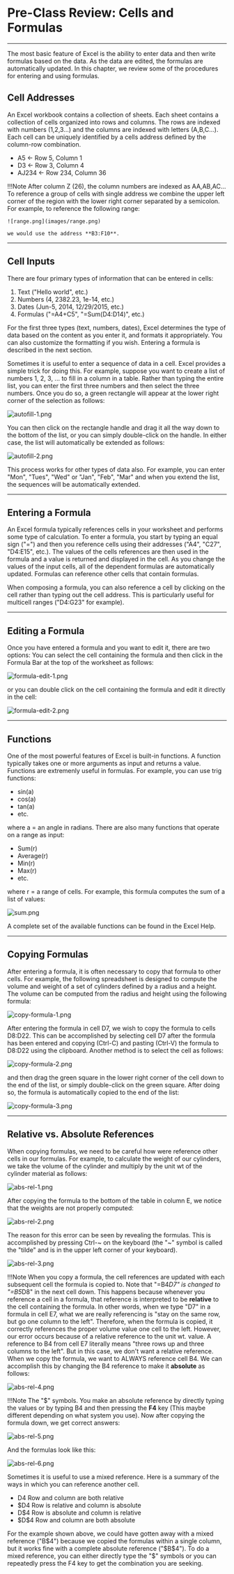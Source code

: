 # Pre-Class Review: Cells and Formulas

---

The most basic feature of Excel is the ability to enter data and then write formulas based on the data. As the data are edited, the formulas are automatically updated. In this chapter, we review some of the procedures for entering and using formulas.

## Cell Addresses
An Excel workbook contains a collection of sheets. Each sheet contains a collection of cells organized into rows and columns. The rows are indexed with numbers (1,2,3...) and the columns are indexed with letters (A,B,C...). Each cell can be uniquely identified by a cells address defined by the column-row combination.

- A5	<- Row 5, Column 1
- D3	<- Row 3, Column 4
- AJ234	<- Row 234, Column 36

!!!Note
    After column Z (26), the column numbers are indexed as AA,AB,AC... To reference a group of cells with single address we combine the upper left corner of the region with the lower right corner separated by a semicolon. For example, to reference the following range:

    ![range.png](images/range.png)

    we would use the address **B3:F10**.

---

## Cell Inputs
There are four primary types of information that can be entered in cells:

1. Text ("Hello world", etc.)
2. Numbers (4, 2382.23, 1e-14, etc.)
3. Dates (Jun-5, 2014, 12/29/2015, etc.)
4. Formulas ("=A4+C5", "=Sum(D4:D14)", etc.)

For the first three types (text, numbers, dates), Excel determines the type of data based on the content as you enter it, and formats it appropriately. You can also customize the formatting if you wish. Entering a formula is described in the next section.

Sometimes it is useful to enter a sequence of data in a cell. Excel provides a simple trick for doing this. For example, suppose you want to create a list of numbers 1, 2, 3, ... to fill in a column in a table. Rather than typing the entire list, you can enter the first three numbers and then select the three numbers. Once you do so, a green rectangle will appear at the lower right corner of the selection as follows:

![autofill-1.png](images/autofill-1.png)

You can then click on the rectangle handle and drag it all the way down to the bottom of the list, or you can simply double-click on the handle. In either case, the list will automatically be extended as follows:

![autofill-2.png](images/autofill-2.png)

This process works for other types of data also. For example, you can enter "Mon", "Tues", "Wed" or "Jan", "Feb", "Mar" and when you extend the list, the sequences will be automatically extended.

---

## Entering a Formula
An Excel formula typically references cells in your worksheet and performs some type of calculation. To enter a formula, you start by typing an equal sign ("=") and then you reference cells using their addresses ("A4", "C27", "D4:E15", etc.). The values of the cells references are then used in the formula and a value is returned and displayed in the cell. As you change the values of the input cells, all of the dependent formulas are automatically updated. Formulas can reference other cells that contain formulas.

When composing a formula, you can also reference a cell by clicking on the cell rather than typing out the cell address. This is particularly useful for multicell ranges ("D4:G23" for example).

---

## Editing a Formula
Once you have entered a formula and you want to edit it, there are two options: You can select the cell containing the formula and then click in the Formula Bar at the top of the worksheet as follows:

![formula-edit-1.png](images/formula-edit-1.png)

or you can double click on the cell containing the formula and edit it directly in the cell:

![formula-edit-2.png](images/formula-edit-2.png)

---

## Functions
One of the most powerful features of Excel is built-in functions. A function typically takes one or more arguments as input and returns a value. Functions are extremenly useful in formulas. For example, you can use trig functions:

- sin(a)
- cos(a)
- tan(a)
- etc.

where a = an angle in radians. There are also many functions that operate on a range as input:

- Sum(r)
- Average(r)
- Min(r)
- Max(r)
- etc.

where r = a range of cells. For example, this formula computes the sum of a list of values:

![sum.png](images/sum.png)

A complete set of the available functions can be found in the Excel Help.

---

## Copying Formulas
After entering a formula, it is often necessary to copy that formula to other cells. For example, the following spreadsheet is designed to compute the volume and weight of a set of cylinders defined by a radius and a height. The volume can be computed from the radius and height using the following formula:

![copy-formula-1.png](images/copy-formula-1.png)

After entering the formula in cell D7, we wish to copy the formula to cells D8:D22. This can be accomplished by selecting cell D7 after the formula has been entered and copying (Ctrl-C) and pasting (Ctrl-V) the formula to D8:D22 using the clipboard. Another method is to select the cell as follows:

![copy-formula-2.png](images/copy-formula-2.png)

and then drag the green square in the lower right corner of the cell down to the end of the list, or simply double-click on the green square. After doing so, the formula is automatically copied to the end of the list:

![copy-formula-3.png](images/copy-formula-3.png)

---

## Relative vs. Absolute References
When copying formulas, we need to be careful how were reference other cells in our formulas. For example, to calculate the weight of our cylinders, we take the volume of the cylinder and multiply by the unit wt of the cylinder material as follows:

![abs-rel-1.png](images/abs-rel-1.png)

After copying the formula to the bottom of the table in column E, we notice that the weights are not properly computed:

![abs-rel-2.png](images/abs-rel-2.png)

The reason for this error can be seen by revealing the formulas. This is accomplished by pressing Ctrl-~ on the keyboard (the "~" symbol is called the "tilde" and is in the upper left corner of your keyboard).

![abs-rel-3.png](images/abs-rel-3.png)

!!!Note 
    When you copy a formula, the cell references are updated with each subsequent cell the formula is copied to. Note that "=B4*D7" is changed to "=B5*D8" in the next cell down. This happens because whenever you reference a cell in a formula, that reference is interpreted to be **relative** to the cell containing the formula. In other words, when we type "D7" in a formula in cell E7, what we are really referencing is "stay on the same row, but go one column to the left". Therefore, when the formula is copied, it correctly references the proper volume value one cell to the left. However, our error occurs because of a relative reference to the unit wt. value. A reference to B4 from cell E7 literally means "three rows up and three columns to the left". But in this case, we don't want a relative reference. When we copy the formula, we want to ALWAYS reference cell B4. We can accomplish this by changing the B4 reference to make it **absolute** as follows:

![abs-rel-4.png](images/abs-rel-4.png)

!!!Note
    The "\$" symbols. You make an absolute reference by directly typing the values or by typing B4 and then pressing the **F4** key (This maybe different depending on what system you use). Now after copying the formula down, we get correct answers:

![abs-rel-5.png](images/abs-rel-5.png)

And the formulas look like this:

![abs-rel-6.png](images/abs-rel-6.png)

Sometimes it is useful to use a mixed reference. Here is a summary of the ways in which you can reference another cell.

- D4	Row and column are both relative
- \$D4	Row is relative and column is absolute
- D\$4	Row is absolute and column is relative
- \$D\$4	Row and column are both absolute

For the example shown above, we could have gotten away with a mixed reference ("B\$4") because we copied the formulas within a single column, but it works fine with a complete absolute reference ("\$B\$4"). To do a mixed reference, you can either directly type the "\$" symbols or you can repeatedly press the F4 key to get the combination you are seeking.